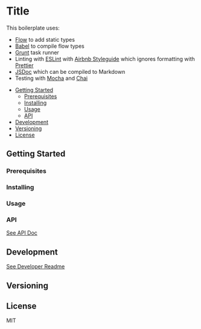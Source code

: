 # Title

This boilerplate uses:

- [Flow](https://github.com/facebook/flow) to add static types
- [Babel](https://babeljs.io/) to compile flow types
- [Grunt](https://gruntjs.com/) task runner
- Linting with [ESLint](https://eslint.org/) with [Airbnb Styleguide](hhttps://github.com/airbnb/javascript) which ignores formatting with [Prettier](https://github.com/prettier/prettier/)
- [JSDoc](http://usejsdoc.org) which can be compiled to Markdown
- Testing with [Mocha](https://mochajs.org/) and [Chai](http://chaijs.com/)

<!-- toc -->

- [Getting Started](#getting-started)
  * [Prerequisites](#prerequisites)
  * [Installing](#installing)
  * [Usage](#usage)
  * [API](#api)
- [Development](#development)
- [Versioning](#versioning)
- [License](#license)

<!-- tocstop -->

## Getting Started

### Prerequisites

### Installing

### Usage

### API

[See API Doc](docs/API.md)

## Development

[See Developer Readme](docs/DEV_README.md)


## Versioning


## License

MIT
